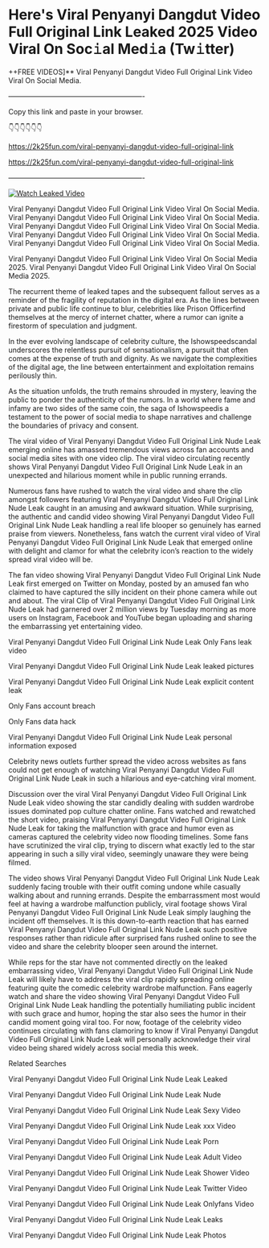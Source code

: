 # Here's Viral Penyanyi Dangdut Video Full Original Link Leaked 2025 Video Viral On Soc𝚒al Med𝚒a (Tw𝚒tter)

++FREE VIDEOS]** Viral Penyanyi Dangdut Video Full Original Link Video Viral On Social Media.

———————————————————-

Copy this link and paste in your browser.

👇👇👇👇👇👇

https://2k25fun.com/viral-penyanyi-dangdut-video-full-original-link

https://2k25fun.com/viral-penyanyi-dangdut-video-full-original-link

———————————————————-

[![Watch Leaked Video](https://miro.medium.com/v2/resize:fit:828/format:webp/1*cilzJN44JGOrTw9NJCrNHA.gif "Watch Leaked Video")](https://2k25fun.com/viral-penyanyi-dangdut-video-full-original-link)

Viral Penyanyi Dangdut Video Full Original Link Video Viral On Social Media. Viral Penyanyi Dangdut Video Full Original Link Video Viral On Social Media. Viral Penyanyi Dangdut Video Full Original Link Video Viral On Social Media. Viral Penyanyi Dangdut Video Full Original Link Video Viral On Social Media. Viral Penyanyi Dangdut Video Full Original Link Video Viral On Social Media.

Viral Penyanyi Dangdut Video Full Original Link Video Viral On Social Media 2025. Viral Penyanyi Dangdut Video Full Original Link Video Viral On Social Media 2025.

The recurrent theme of leaked tapes and the subsequent fallout serves as a reminder of the fragility of reputation in the digital era. As the lines between private and public life continue to blur, celebrities like Prison Officerfind themselves at the mercy of internet chatter, where a rumor can ignite a firestorm of speculation and judgment.

In the ever evolving landscape of celebrity culture, the Ishowspeedscandal underscores the relentless pursuit of sensationalism, a pursuit that often comes at the expense of truth and dignity. As we navigate the complexities of the digital age, the line between entertainment and exploitation remains perilously thin.

As the situation unfolds, the truth remains shrouded in mystery, leaving the public to ponder the authenticity of the rumors. In a world where fame and infamy are two sides of the same coin, the saga of Ishowspeedis a testament to the power of social media to shape narratives and challenge the boundaries of privacy and consent.

The viral video of Viral Penyanyi Dangdut Video Full Original Link Nude Leak emerging online has amassed tremendous views across fan accounts and social media sites with one video clip. The viral video circulating recently shows Viral Penyanyi Dangdut Video Full Original Link Nude Leak in an unexpected and hilarious moment while in public running errands.

Numerous fans have rushed to watch the viral video and share the clip amongst followers featuring Viral Penyanyi Dangdut Video Full Original Link Nude Leak caught in an amusing and awkward situation. While surprising, the authentic and candid video showing Viral Penyanyi Dangdut Video Full Original Link Nude Leak handling a real life blooper so genuinely has earned praise from viewers. Nonetheless, fans watch the current viral video of Viral Penyanyi Dangdut Video Full Original Link Nude Leak that emerged online with delight and clamor for what the celebrity icon’s reaction to the widely spread viral video will be.

The fan video showing Viral Penyanyi Dangdut Video Full Original Link Nude Leak first emerged on Twitter on Monday, posted by an amused fan who claimed to have captured the silly incident on their phone camera while out and about. The viral Clip of Viral Penyanyi Dangdut Video Full Original Link Nude Leak had garnered over 2 million views by Tuesday morning as more users on Instagram, Facebook and YouTube began uploading and sharing the embarrassing yet entertaining video.

Viral Penyanyi Dangdut Video Full Original Link Nude Leak Only Fans leak video

Viral Penyanyi Dangdut Video Full Original Link Nude Leak leaked pictures

Viral Penyanyi Dangdut Video Full Original Link Nude Leak explicit content leak

Only Fans account breach

Only Fans data hack

Viral Penyanyi Dangdut Video Full Original Link Nude Leak personal information exposed

Celebrity news outlets further spread the video across websites as fans could not get enough of watching Viral Penyanyi Dangdut Video Full Original Link Nude Leak in such a hilarious and eye-catching viral moment.

Discussion over the viral Viral Penyanyi Dangdut Video Full Original Link Nude Leak video showing the star candidly dealing with sudden wardrobe issues dominated pop culture chatter online. Fans watched and rewatched the short video, praising Viral Penyanyi Dangdut Video Full Original Link Nude Leak for taking the malfunction with grace and humor even as cameras captured the celebrity video now flooding timelines. Some fans have scrutinized the viral clip, trying to discern what exactly led to the star appearing in such a silly viral video, seemingly unaware they were being filmed.

The video shows Viral Penyanyi Dangdut Video Full Original Link Nude Leak suddenly facing trouble with their outfit coming undone while casually walking about and running errands. Despite the embarrassment most would feel at having a wardrobe malfunction publicly, viral footage shows Viral Penyanyi Dangdut Video Full Original Link Nude Leak simply laughing the incident off themselves. It is this down-to-earth reaction that has earned Viral Penyanyi Dangdut Video Full Original Link Nude Leak such positive responses rather than ridicule after surprised fans rushed online to see the video and share the celebrity blooper seen around the internet.

While reps for the star have not commented directly on the leaked embarrassing video, Viral Penyanyi Dangdut Video Full Original Link Nude Leak will likely have to address the viral clip rapidly spreading online featuring quite the comedic celebrity wardrobe malfunction. Fans eagerly watch and share the video showing Viral Penyanyi Dangdut Video Full Original Link Nude Leak handling the potentially humiliating public incident with such grace and humor, hoping the star also sees the humor in their candid moment going viral too. For now, footage of the celebrity video continues circulating with fans clamoring to know if Viral Penyanyi Dangdut Video Full Original Link Nude Leak will personally acknowledge their viral video being shared widely across social media this week.

Related Searches

Viral Penyanyi Dangdut Video Full Original Link Nude Leak Leaked

Viral Penyanyi Dangdut Video Full Original Link Nude Leak Nude

Viral Penyanyi Dangdut Video Full Original Link Nude Leak Sexy Video

Viral Penyanyi Dangdut Video Full Original Link Nude Leak xxx Video

Viral Penyanyi Dangdut Video Full Original Link Nude Leak Porn

Viral Penyanyi Dangdut Video Full Original Link Nude Leak Adult Video

Viral Penyanyi Dangdut Video Full Original Link Nude Leak Shower Video

Viral Penyanyi Dangdut Video Full Original Link Nude Leak Twitter Video

Viral Penyanyi Dangdut Video Full Original Link Nude Leak Onlyfans Video

Viral Penyanyi Dangdut Video Full Original Link Nude Leak Leaks

Viral Penyanyi Dangdut Video Full Original Link Nude Leak Photos